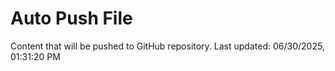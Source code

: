 # Auto Push File

Content that will be pushed to GitHub repository.
Last updated: 06/30/2025, 01:31:20 PM